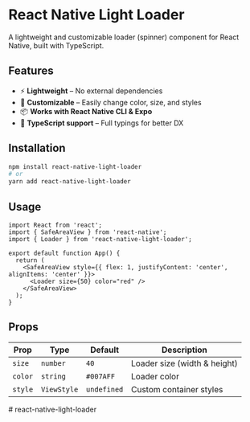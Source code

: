 # React Native Light Loader

A lightweight and customizable loader (spinner) component for React Native, built with TypeScript.

## Features
- ⚡ **Lightweight** – No external dependencies
- 🎨 **Customizable** – Easily change color, size, and styles
- 📦 **Works with React Native CLI & Expo**
- 🔧 **TypeScript support** – Full typings for better DX

## Installation

```sh
npm install react-native-light-loader
# or
yarn add react-native-light-loader
```

## Usage

```tsx
import React from 'react';
import { SafeAreaView } from 'react-native';
import { Loader } from 'react-native-light-loader';

export default function App() {
  return (
    <SafeAreaView style={{ flex: 1, justifyContent: 'center', alignItems: 'center' }}>
      <Loader size={50} color="red" />
    </SafeAreaView>
  );
}
```

## Props

| Prop    | Type        | Default     | Description                  |
| ------- | ----------- | ----------- | ---------------------------- |
| `size`  | `number`    | `40`        | Loader size (width & height) |
| `color` | `string`    | `#007AFF`   | Loader color                 |
| `style` | `ViewStyle` | `undefined` | Custom container styles      |
#   r e a c t - n a t i v e - l i g h t - l o a d e r  
 